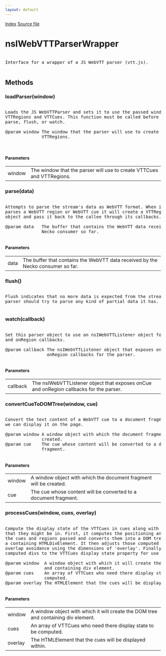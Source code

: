 ```yaml
---
layout: default
---
```

<div id='links'><a href="../index.html">Index</a>
<a href="http://dxr.mozilla.org/mozilla-central/source/dom/media/webvtt/nsIWebVTTParserWrapper.idl">Source file</a>
</div>

# nsIWebVTTParserWrapper #
<pre>  
Interface for a wrapper of a JS WebVTT parser (vtt.js).  
  
</pre>
## Methods ##

### loadParser(window) ###
<pre>  
Loads the JS WebVTTParser and sets it to use the passed window to create  
VTTRegions and VTTCues. This function must be called before calling  
parse, flush, or watch.  
  
@param window The window that the parser will use to create VTTCues and  
              VTTRegions.  
  
  
</pre>
#### Parameters ####

<table>

<tr>
<td>window</td>
<td>The window that the parser will use to create VTTCues and  
              VTTRegions.  
</td>
</tr>

</table>

### parse(data) ###
<pre>  
Attempts to parse the stream's data as WebVTT format. When it successfully  
parses a WebVTT region or WebVTT cue it will create a VTTRegion or VTTCue  
object and pass it back to the callee through its callbacks.  
  
@param data   The buffer that contains the WebVTT data received by the  
              Necko consumer so far.  
  
</pre>
#### Parameters ####

<table>

<tr>
<td>data</td>
<td>The buffer that contains the WebVTT data received by the  
              Necko consumer so far.  
</td>
</tr>

</table>

### flush() ###
<pre>  
Flush indicates that no more data is expected from the stream. As such the  
parser should try to parse any kind of partial data it has.  
  
</pre>
### watch(callback) ###
<pre>  
Set this parser object to use an nsIWebVTTListener object for its onCue  
and onRegion callbacks.  
  
@param callback The nsIWebVTTListener object that exposes onCue and  
                onRegion callbacks for the parser.  
  
</pre>
#### Parameters ####

<table>

<tr>
<td>callback</td>
<td>The nsIWebVTTListener object that exposes onCue and  
                onRegion callbacks for the parser.  
</td>
</tr>

</table>

### convertCueToDOMTree(window, cue) ###
<pre>  
Convert the text content of a WebVTT cue to a document fragment so that  
we can display it on the page.  
  
@param window A window object with which the document fragment will be  
              created.  
@param cue    The cue whose content will be converted to a document  
              fragment.  
  
</pre>
#### Parameters ####

<table>

<tr>
<td>window</td>
<td>A window object with which the document fragment will be  
              created.  
</td>
</tr>

<tr>
<td>cue</td>
<td>The cue whose content will be converted to a document  
              fragment.  
</td>
</tr>

</table>

### processCues(window, cues, overlay) ###
<pre>  
Compute the display state of the VTTCues in cues along with any VTTRegions  
that they might be in. First, it computes the positioning and styling of  
the cues and regions passed and converts them into a DOM tree rooted at  
a containing HTMLDivElement. It then adjusts those computed divs for  
overlap avoidance using the dimensions of 'overlay'. Finally, it adds the  
computed divs to the VTTCues display state property for use later.  
  
@param window  A window object with which it will create the DOM tree  
               and containing div element.  
@param cues    An array of VTTCues who need there display state to be  
               computed.  
@param overlay The HTMLElement that the cues will be displayed within.  
  
</pre>
#### Parameters ####

<table>

<tr>
<td>window</td>
<td>A window object with which it will create the DOM tree  
               and containing div element.  
</td>
</tr>

<tr>
<td>cues</td>
<td>An array of VTTCues who need there display state to be  
               computed.  
</td>
</tr>

<tr>
<td>overlay</td>
<td>The HTMLElement that the cues will be displayed within.  
</td>
</tr>

</table>
